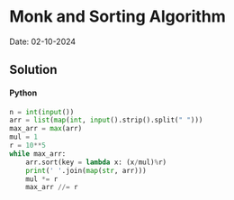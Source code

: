 
# Monk and Sorting Algorithm

Date: 02-10-2024

## Solution
#### Python
```python
n = int(input())
arr = list(map(int, input().strip().split(" ")))
max_arr = max(arr)
mul = 1
r = 10**5
while max_arr:
    arr.sort(key = lambda x: (x/mul)%r)
    print(' '.join(map(str, arr)))
    mul *= r
    max_arr //= r
```
        